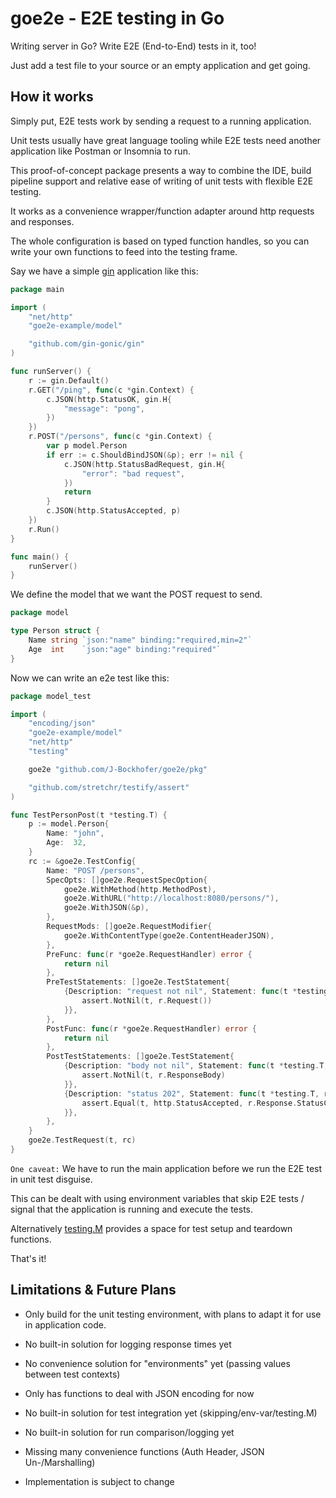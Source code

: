 # goe2e - E2E testing in Go

Writing server in Go? Write E2E (End-to-End) tests in it, too!

Just add a test file to your source or an empty application and get going.

## How it works

Simply put, E2E tests work by sending a request to a running application.

Unit tests usually have great language tooling while E2E tests need another application like Postman or Insomnia to run.

This proof-of-concept package presents a way to combine the IDE, build pipeline support and relative ease of writing of unit tests with flexible E2E testing.

It works as a convenience wrapper/function adapter around http requests and responses.

The whole configuration is based on typed function handles, so you can write your own functions to feed into the testing frame.

Say we have a simple [gin](https://github.com/gin-gonic/gin) application like this:

```go
package main

import (
	"net/http"
	"goe2e-example/model"

	"github.com/gin-gonic/gin"
)

func runServer() {
	r := gin.Default()
	r.GET("/ping", func(c *gin.Context) {
		c.JSON(http.StatusOK, gin.H{
			"message": "pong",
		})
	})
	r.POST("/persons", func(c *gin.Context) {
		var p model.Person
		if err := c.ShouldBindJSON(&p); err != nil {
			c.JSON(http.StatusBadRequest, gin.H{
				"error": "bad request",
			})
            return
		}
		c.JSON(http.StatusAccepted, p)
	})
	r.Run()
}

func main() {
	runServer()
}
```

We define the model that we want the POST request to send.

```go
package model

type Person struct {
	Name string `json:"name" binding:"required,min=2"`
	Age  int    `json:"age" binding:"required"`
}
```

Now we can write an e2e test like this:

```go
package model_test

import (
	"encoding/json"
	"goe2e-example/model"
	"net/http"
	"testing"

	goe2e "github.com/J-Bockhofer/goe2e/pkg"

	"github.com/stretchr/testify/assert"
)

func TestPersonPost(t *testing.T) {
	p := model.Person{
		Name: "john",
		Age:  32,
	}
	rc := &goe2e.TestConfig{
		Name: "POST /persons",
		SpecOpts: []goe2e.RequestSpecOption{
			goe2e.WithMethod(http.MethodPost),
			goe2e.WithURL("http://localhost:8080/persons/"),
			goe2e.WithJSON(&p),
		},
		RequestMods: []goe2e.RequestModifier{
			goe2e.WithContentType(goe2e.ContentHeaderJSON),
		},
		PreFunc: func(r *goe2e.RequestHandler) error {
			return nil
		},
		PreTestStatements: []goe2e.TestStatement{
			{Description: "request not nil", Statement: func(t *testing.T, r *goe2e.RequestHandler) {
				assert.NotNil(t, r.Request())
			}},
		},
		PostFunc: func(r *goe2e.RequestHandler) error {
			return nil
		},
		PostTestStatements: []goe2e.TestStatement{
			{Description: "body not nil", Statement: func(t *testing.T, r *goe2e.RequestHandler) {
				assert.NotNil(t, r.ResponseBody)
			}},
			{Description: "status 202", Statement: func(t *testing.T, r *goe2e.RequestHandler) {
				assert.Equal(t, http.StatusAccepted, r.Response.StatusCode)
			}},
		},
	}
	goe2e.TestRequest(t, rc)
}
```

`One caveat:` We have to run the main application before we run the E2E test in unit test disguise.

This can be dealt with using environment variables that skip E2E tests / signal that the application is running and execute the tests.

Alternatively [testing.M](https://pkg.go.dev/testing#hdr-Main) provides a space for test setup and teardown functions.

That's it!


## Limitations & Future Plans

- Only build for the unit testing environment, with plans to adapt it for use in application code.

- No built-in solution for logging response times yet

- No convenience solution for "environments" yet (passing values between test contexts)

- Only has functions to deal with JSON encoding for now

- No built-in solution for test integration yet (skipping/env-var/testing.M)

- No built-in solution for run comparison/logging yet

- Missing many convenience functions (Auth Header, JSON Un-/Marshalling)

- Implementation is subject to change 